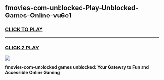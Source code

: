 
## fmovies-com-unblocked-Play-Unblocked-Games-Online-vu6e1
<h3>
<a href="https://premium76.site?title=fmovies-com-unblocked&ref=25A">CLICK TO PLAY</a></h3>
<hr>

<h3>
<a href="https://premium76.site?title=fmovies-com-unblocked&ref=25A">CLICK 2 PLAY</a>
  
</h3>

<a href="https://premium76.site?title=fmovies-com-unblocked&ref=25A"><img src="https://clearcache.store/games.png"></a>


**fmovies-com-unblocked games unblocked: Your Gateway to Fun and Accessible Online Gaming**
